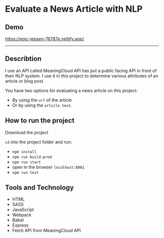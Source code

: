 # Evaluate a News Article with NLP

## Demo
https://epic-jepsen-76787e.netlify.app/

<hr>

## Describtion

I use an API called MeaningCloud API has put a public facing API in front of their NLP system. I use it in this project to determine various attributes of an article or blog post.

You have two options for evaluating a news article on this project:

-   By using the `url` of the article
-   Or by using the `article text`.

## How to run the project

Download the project

`cd` into the project folder and run:

-   `npm install`
-   `npm run build-prod`
-   `npm run start`
-   open in the browser `localhost:8081`
-   `npm run test`

## Tools and Technology

-   HTML
-   SASS
-   JavaScript
-   Webpack
-   Babel
-   Express
-   Fetch API from MeaningCloud API
